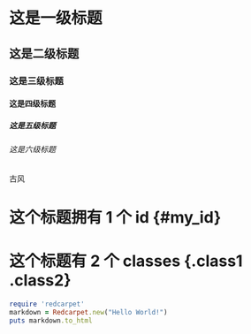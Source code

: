 # 这是一级标题

## 这是二级标题

### 这是三级标题

#### 这是四级标题

##### 这是五级标题

###### 这是六级标题
古风
# 这个标题拥有 1 个 id {#my_id}
# 这个标题有 2 个 classes {.class1 .class2}
```ruby
require 'redcarpet'
markdown = Redcarpet.new("Hello World!")
puts markdown.to_html
```
